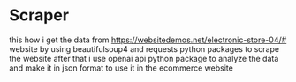 # Scraper
this how i get the data from https://websitedemos.net/electronic-store-04/# website by using beautifulsoup4 and requests python packages to scrape the website after that i use openai api python package to analyze the data and make it in json format to use it in the ecommerce website
